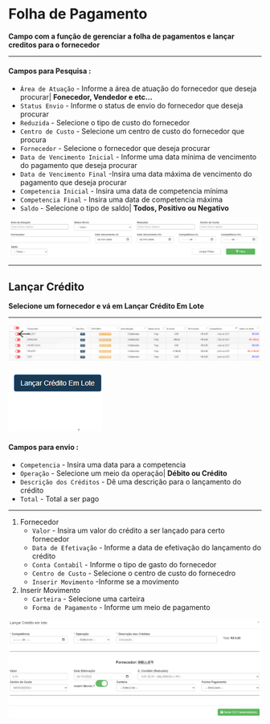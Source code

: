 # Folha de Pagamento
**Campo com a função de gerenciar a folha de pagamentos e lançar creditos para o fornecedor**
***

#### **Campos para Pesquisa :**

* `Área de Atuação` - Informe a área de atuação do fornecedor que deseja procurar| **Fonecedor, Vendedor e etc...**
* `Status Envio` - Informe o status de envio do fornecedor que deseja procurar
* `Reduzida` - Selecione o tipo de custo do fornecedor
* `Centro de Custo` - Selecione um centro de custo do fornecedor que procura
* `Fornecedor` - Selecione o fornecedor que deseja procurar
* `Data de Vencimento Inicial` - Informe uma data mínima de vencimento do pagamento que deseja procurar
* `Data de Vencimento Final` -Insira uma data máxima de vencimento do pagamento que deseja procurar
* `Competencia Inicial` - Insira uma data de competencia mínima
* `Competencia Final` - Insira uma data de competencia máxima
* `Saldo` - Selecione o tipo de saldo| **Todos, Positivo ou Negativo**

![](../../img/filtroPagamentoFornecedores.png)
***

## Lançar Crédito
**Selecione um fornecedor e vá em Lançar Crédito Em Lote**
***

![](../../img/mlkSeta.jpg)

![](../../img/lancarCredto.png)

#### **Campos para envio :**

* `Competencia` - Insira uma data para a competencia 
* `Operação` - Selecione um meio da operação| **Débito ou Crédito**
* `Descrição dos Créditos` - Dê uma descrição para o lançamento do crédito
* `Total` - Total a ser pago
***
1. Fornecedor
    - `Valor` - Insira um valor do crédito a ser lançado para certo fornecedor
    - `Data de Efetivação`  - Informe a data de efetivação do lançamento do crédito
    - `Conta Contabíl` - Informe o tipo de gasto do fornecedor
    * `Centro de Custo` - Selecione o centro de custo do fornecedro
    - `Inserir Movimento` -Informe se a movimento
2. Inserir Movimento
    - `Carteira` - Selecione uma carteira
    - `Forma de Pagamento` - Informe um meio de pagamento

![](../../img/cadastroLancarCredto.png)